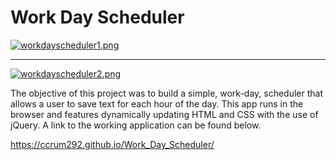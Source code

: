 # Work Day Scheduler


[![workdayscheduler1.png](https://i.postimg.cc/9Fb4zgx0/workdayscheduler1.png)](https://postimg.cc/MvcZF5JJ)


------------------------------------------------------


[![workdayscheduler2.png](https://i.postimg.cc/QdMF7gPb/workdayscheduler2.png)](https://postimg.cc/hfH4WmKz)


The objective of this project was to build a simple, work-day, scheduler that allows a user to save text for each hour of the day.  This app runs in the browser and features dynamically updating HTML and CSS with the use of jQuery.
A link to the working application can be found below.

https://ccrum292.github.io/Work_Day_Scheduler/